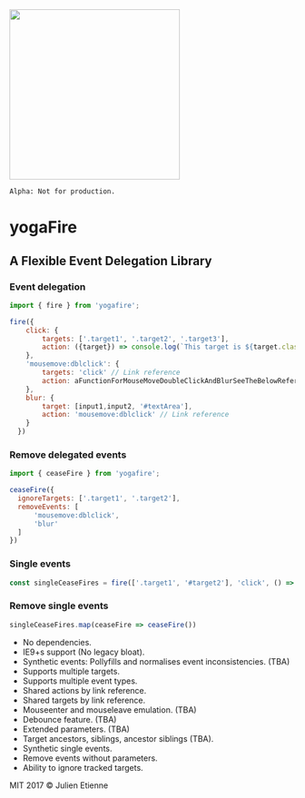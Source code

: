 <img src="http://oi65.tinypic.com/oiuo06.jpg" width="300px">

```
Alpha: Not for production.
```

# yogaFire

## A Flexible Event Delegation Library



### Event delegation
```javascript 
import { fire } from 'yogafire';

fire({
    click: {
        targets: ['.target1', '.target2', '.target3'],
        action: ({target}) => console.log(`This target is ${target.className}` 
    },
    'mousemove:dblclick': {
        targets: 'click' // Link reference
        action: aFunctionForMouseMoveDoubleClickAndBlurSeeTheBelowReference
    },
    blur: {
        target: [input1,input2, '#textArea'],
        action: 'mousemove:dblclick' // Link reference
    } 
  })
```
### Remove delegated events
```javascript
import { ceaseFire } from 'yogafire';

ceaseFire({
  ignoreTargets: ['.target1', '.target2'],
  removeEvents: [
      'mousemove:dblclick',
      'blur'
  ]
})
```
### Single events
```javascript
const singleCeaseFires = fire(['.target1', '#target2'], 'click', () => console.log('Hello World!'), false)
```
### Remove single events
```javascript
singleCeaseFires.map(ceaseFire => ceaseFire())
```

- No dependencies.
- IE9+s support (No legacy bloat).
- Synthetic events: Pollyfills and normalises event inconsistencies. (TBA)
- Supports multiple targets.
- Supports multiple event types.
- Shared actions by link reference.
- Shared targets by link reference.
- Mouseenter and mouseleave emulation. (TBA)
- Debounce feature. (TBA)
- Extended parameters. (TBA)
- Target ancestors, siblings, ancestor siblings (TBA).
- Synthetic single events.
- Remove events without parameters.
- Ability to ignore tracked targets.

MIT 2017 © Julien Etienne
